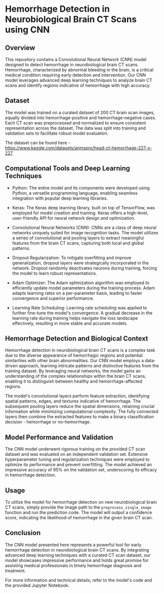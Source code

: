 # Hemorrhage Detection in Neurobiological Brain CT Scans using CNN

## Overview

This repository contains a Convolutional Neural Network (CNN) model designed to detect hemorrhage in neurobiological brain CT scans. Hemorrhage, characterized by abnormal bleeding in the brain, is a critical medical condition requiring early detection and intervention. Our CNN model leverages advanced deep learning techniques to analyze brain CT scans and identify regions indicative of hemorrhage with high accuracy.

## Dataset

The model was trained on a curated dataset of 200 CT brain scan images, equally divided into hemorrhage-positive and hemorrhage-negative cases. Each CT scan was preprocessed and normalized to ensure consistent representation across the dataset. The data was split into training and validation sets to facilitate robust model evaluation.

The dataset can be found here - https://www.kaggle.com/datasets/anmspro/head-ct-hemorrhage-227-x-227 

## Computational Tools and Deep Learning Techniques

- Python: The entire model and its components were developed using Python, a versatile programming language, enabling seamless integration with popular deep learning libraries.

- Keras: The Keras deep learning library, built on top of TensorFlow, was employed for model creation and training. Keras offers a high-level, user-friendly API for neural network design and optimization.

- Convolutional Neural Networks (CNN): CNNs are a class of deep neural networks uniquely suited for image recognition tasks. The model utilizes a series of convolutional and pooling layers to extract meaningful features from the brain CT scans, capturing both local and global patterns.

- Dropout Regularization: To mitigate overfitting and improve generalization, dropout layers were strategically incorporated in the network. Dropout randomly deactivates neurons during training, forcing the model to learn robust representations.

- Adam Optimizer: The Adam optimization algorithm was employed to efficiently update model parameters during the training process. Adam adapts learning rates on a per-parameter basis, leading to faster convergence and superior performance.

- Learning Rate Scheduling: Learning rate scheduling was applied to further fine-tune the model's convergence. A gradual decrease in the learning rate during training helps navigate the loss landscape effectively, resulting in more stable and accurate models.

## Hemorrhage Detection and Biological Context

Hemorrhage detection in neurobiological brain CT scans is a complex task due to the diverse appearance of hemorrhagic regions and potential similarities with other brain abnormalities. Our CNN model employs a data-driven approach, learning intricate patterns and distinctive features from the training dataset. By leveraging neural networks, the model gains an understanding of the complex relationships within the brain CT scans, enabling it to distinguish between healthy and hemorrhage-affected regions.

The model's convolutional layers perform feature extraction, identifying spatial patterns, edges, and textures indicative of hemorrhage. The subsequent pooling layers reduce the spatial dimensions, retaining crucial information while minimizing computational complexity. The fully connected layers then combine the extracted features to make a binary classification decision - hemorrhage or no-hemorrhage.

## Model Performance and Validation

The CNN model underwent rigorous training on the provided CT scan dataset and was evaluated on an independent validation set. Extensive hyperparameter tuning and regularization techniques were employed to optimize its performance and prevent overfitting. The model achieved an impressive accuracy of 95% on the validation set, underscoring its efficacy in hemorrhage detection.

## Usage

To utilize the model for hemorrhage detection on new neurobiological brain CT scans, simply provide the image path to the `preprocess_single_image` function and run the prediction code. The model will output a confidence score, indicating the likelihood of hemorrhage in the given brain CT scan.

## Conclusion

The CNN model presented here represents a powerful tool for early hemorrhage detection in neurobiological brain CT scans. By integrating advanced deep learning techniques with a curated CT scan dataset, our model showcases impressive performance and holds great promise for assisting medical professionals in timely hemorrhage diagnosis and treatment.

For more information and technical details, refer to the model's code and the provided Jupyter Notebook.
